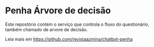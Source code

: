 # Penha Árvore de decisão

Este repostório contém o serviço que controla o fluxo do questionário, também chamado de arvore de decisão. 

Leia mais em https://github.com/revistaazmina/chatbot-penha
